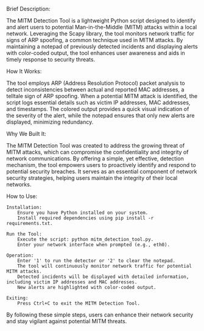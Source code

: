 Brief Description:

The MITM Detection Tool is a lightweight Python script designed to identify and alert users to potential Man-in-the-Middle (MITM) attacks within a local network. Leveraging the Scapy library, the tool monitors network traffic for signs of ARP spoofing, a common technique used in MITM attacks. By maintaining a notepad of previously detected incidents and displaying alerts with color-coded output, the tool enhances user awareness and aids in timely response to security threats.

How It Works:

The tool employs ARP (Address Resolution Protocol) packet analysis to detect inconsistencies between actual and reported MAC addresses, a telltale sign of ARP spoofing. When a potential MITM attack is identified, the script logs essential details such as victim IP addresses, MAC addresses, and timestamps. The colored output provides a quick visual indication of the severity of the alert, while the notepad ensures that only new alerts are displayed, minimizing redundancy.

Why We Built It:

The MITM Detection Tool was created to address the growing threat of MITM attacks, which can compromise the confidentiality and integrity of network communications. By offering a simple, yet effective, detection mechanism, the tool empowers users to proactively identify and respond to potential security breaches. It serves as an essential component of network security strategies, helping users maintain the integrity of their local networks.

How to Use:

    Installation:
        Ensure you have Python installed on your system.
        Install required dependencies using pip install -r requirements.txt.

    Run the Tool:
        Execute the script: python mitm_detection_tool.py.
        Enter your network interface when prompted (e.g., eth0).

    Operation:
        Enter '1' to run the detector or '2' to clear the notepad.
        The tool will continuously monitor network traffic for potential MITM attacks.
        Detected incidents will be displayed with detailed information, including victim IP addresses and MAC addresses.
        New alerts are highlighted with color-coded output.

    Exiting:
        Press Ctrl+C to exit the MITM Detection Tool.

By following these simple steps, users can enhance their network security and stay vigilant against potential MITM threats.
